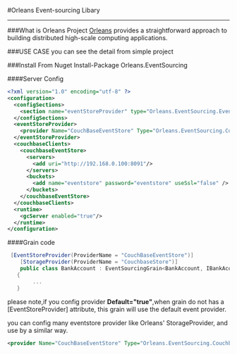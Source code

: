 #Orleans Event-sourcing Libary

----------
###What is Orleans
  Project [Orleans](https://github.com/dotnet/orleans) provides a straightforward approach to building distributed high-scale computing applications.
  
###USE CASE
  you can see the detail from simple project

###Install From Nuget
    Install-Package Orleans.EventSourcing

####Server Config

```xml
<?xml version="1.0" encoding="utf-8" ?>
<configuration>
  <configSections>  
    <section name="eventStoreProvider" type="Orleans.EventSourcing.EventStoreSection,Orleans.EventSourcing"/>
  </configSections>
  <eventStoreProvider>
    <provider Name="CouchBaseEventStore" Type="Orleans.EventSourcing.Couchbase.EventStoreProvider,Orleans.EventSourcing.Couchbase" Default="true" ConfigSection="couchbaseClients/couchbaseEventStore" />
  </eventStoreProvider>
  <couchbaseClients>    
    <couchbaseEventStore>
      <servers>
        <add uri="http://192.168.0.100:8091"/> 
      </servers>
      <buckets>
        <add name="eventstore" password="eventstore" useSsl="false" />
      </buckets>
    </couchbaseEventStore>
  </couchbaseClients>
  <runtime>
    <gcServer enabled="true"/>
  </runtime>
</configuration>
```
####Grain code

```csharp
 [EventStoreProvider(ProviderName = "CouchBaseEventStore")]
    [StorageProvider(ProviderName = "CouchbaseStore")]    
    public class BankAccount : EventSourcingGrain<BankAccount, IBankAcountState>, IBankAccount
   {
        ...
   }
``` 

please note,if you config provider **Default="true"**,when grain do not has a [EventStoreProvider] attribute, this grain will use the default event provider.   

you can config many eventstore provider like Orleans' StorageProvider, and use by a similar way. 
```xml
<provider Name="CouchBaseEventStore" Type="Orleans.EventSourcing.Couchbase.EventStoreProvider,Orleans.EventSourcing.Couchbase" Default="true" ConfigSection="couchbaseClients/couchbaseEventStore" />
```
 